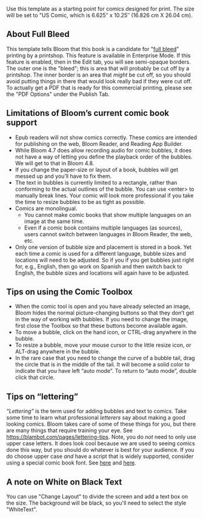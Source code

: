 Use this template as a starting point for comics designed for print. The size will be set to "US Comic, which is 6.625″ x 10.25″  (16.826 cm X 26.04 cm).

## About Full Bleed
This template tells Bloom that this book is a candidate for "[full bleed](https://dw-wp.com/resources/cartooning-quickguides/layout-quickguides/quickguides-bleeds/)" printing by a printshop. This feature is available in Enterprise Mode. If this feature is enabled, then in the Edit tab, you will see semi-opaque borders. The outer one is the "bleed"; this is area that will probably be cut off by a printshop. The inner border is an area that *might* be cut off, so you should avoid putting things in there that would look really bad if they were cut off. To actually get a PDF that is ready for this commercial printing, please see the "PDF Options" under the Publish Tab.

## Limitations of Bloom’s current comic book support

-   Epub readers will not show comics correctly. These comics are intended for publishing on the web, Bloom Reader, and Reading App Builder.
-   While Bloom 4.7 does allow recording audio for comic bubbles, it does not have a way of letting you define the playback order of the bubbles. We will get to that in Bloom 4.8.
-   If you change the paper-size or layout of a book, bubbles will get messed up and you’ll have to fix them.
-   The text in bubbles is currently limited to a rectangle, rather than conforming to the actual outlines of the bubble. You can use &lt;enter&gt; to manually break lines. Your comic will look more professional if you take the time to resize bubbles to be as tight as possible.
-   Comics are monolingual.
    - You cannot make comic books that show multiple languages on an image at the same time.
    - Even if a comic book contains multiple languages (as sources), users cannot switch between languages in Bloom Reader, the web, etc.
-   Only one version of bubble size and placement is stored in a book. Yet each time a comic is used for a different language, bubble sizes and locations will need to be adjusted. So if you if you get bubbles just right for, e.g., English, then go work on Spanish and then switch back to English, the bubble sizes and locations will again have to be adjusted.


## Tips on using the Comic Toolbox

-   When the comic tool is open and you have already selected an image, Bloom hides the normal picture-changing buttons so that they don’t get in the way of working with bubbles. If you need to change the image, first close the Toolbox so that these buttons become available again.
-   To move a bubble, click on the hand icon, or CTRL-drag anywhere in the bubble.
-   To resize a bubble, move your mouse cursor to the little resize icon, or ALT-drag anywhere in the bubble.
-   In the rare case that you need to change the curve of a bubble tail, drag the circle that is in the middle of the tail. It will become a solid color to indicate that you have left “auto mode”. To return to “auto mode”, double click that circle.

## Tips on “lettering”

_“Lettering”_ is the term used for adding bubbles and text to comics. Take some time to learn what professional _letterers_ say about making a good looking comics. Bloom takes care of some of these things for you, but there are many things that require training your eye. See https://blambot.com/pages/lettering-tips. Note, you do _not_ need to only use upper case letters. It does look cool because we are used to seeing comics done this way, but you should do whatever is best for your audience. If you do choose upper case _and_ have a script that is widely supported, consider using a special comic book font. See [here](https://blambot.com/collections/all-fonts/dialogue) and [here](https://jasonthibault.com/comic-book-fonts/).

## A note on White on Black Text

You can use "Change Layout" to divide the screen and add a text box on the size. The background will be black, so you'll need to select the style "WhiteText".
